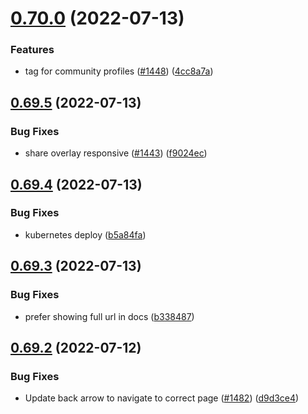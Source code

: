 # [0.70.0](https://github.com/EddieHubCommunity/LinkFree/compare/v0.69.5...v0.70.0) (2022-07-13)


### Features

* tag for community profiles ([#1448](https://github.com/EddieHubCommunity/LinkFree/issues/1448)) ([4cc8a7a](https://github.com/EddieHubCommunity/LinkFree/commit/4cc8a7a90ec869646864d996a23d942cd10e92db))



## [0.69.5](https://github.com/EddieHubCommunity/LinkFree/compare/v0.69.4...v0.69.5) (2022-07-13)


### Bug Fixes

* share overlay responsive ([#1443](https://github.com/EddieHubCommunity/LinkFree/issues/1443)) ([f9024ec](https://github.com/EddieHubCommunity/LinkFree/commit/f9024ec999ddf72402ec7dc786fcdbe9d95fadcf))



## [0.69.4](https://github.com/EddieHubCommunity/LinkFree/compare/v0.69.3...v0.69.4) (2022-07-13)


### Bug Fixes

* kubernetes deploy ([b5a84fa](https://github.com/EddieHubCommunity/LinkFree/commit/b5a84fa9954086c7cd7b75829454e4699b2cd23a))



## [0.69.3](https://github.com/EddieHubCommunity/LinkFree/compare/v0.69.2...v0.69.3) (2022-07-13)


### Bug Fixes

* prefer showing full url in docs ([b338487](https://github.com/EddieHubCommunity/LinkFree/commit/b3384879e1aad9db9a39171121ddd2797b2d3ed4))



## [0.69.2](https://github.com/EddieHubCommunity/LinkFree/compare/v0.69.1...v0.69.2) (2022-07-12)


### Bug Fixes

* Update back arrow to navigate to correct page ([#1482](https://github.com/EddieHubCommunity/LinkFree/issues/1482)) ([d9d3ce4](https://github.com/EddieHubCommunity/LinkFree/commit/d9d3ce47a7d0980293736db218409deafccdec51))



